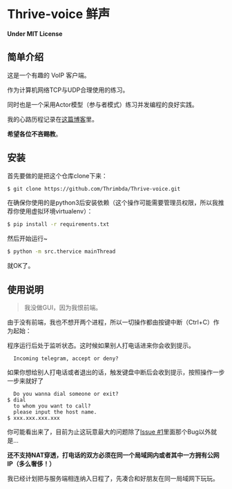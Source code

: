 # Thrive-voice 鲜声

**Under MIT License**

## 简单介绍

这是一个有趣的 VoIP 客户端。

作为计算机网络TCP与UDP合理使用的练习。

同时也是一个采用Actor模型（参与者模式）练习并发编程的良好实践。

我的心路历程记录在[这篇博客](http://blog.thrimbda.com/2017/05/18/%E4%BA%8C%E6%8E%A2%E5%B9%B6%E5%8F%91/)里。

**希望各位不吝赐教**。

## 安装

首先要做的是把这个仓库clone下来：

```bash
$ git clone https://github.com/Thrimbda/Thrive-voice.git
```

在确保你使用的是python3后安装依赖（这个操作可能需要管理员权限，所以我推荐你使用虚拟环境virtualenv）：

```bash
$ pip install -r requirements.txt
```

然后开始运行~

```bash
$ python -m src.thervice mainThread
```

就OK了。

## 使用说明

>  我没做GUI，因为我恨前端。

由于没有前端，我也不想开两个进程，所以一切操作都由按键中断（Ctrl+C）作为起始：

程序运行后处于监听状态。这时候如果别人打电话进来你会收到提示。

```
  Incoming telegram, accept or deny?
```

如果你想给别人打电话或者退出的话，触发键盘中断后会收到提示，按照操作一步一步来就好了

```
  Do you wanna dial someone or exit?
$ dial
  to whom you want to call?
  please input the host name.
$ xxx.xxx.xxx.xxx
```

你可能看出来了，目前为止这玩意最大的问题除了[Issue #1](https://github.com/Thrimbda/Thrive-voice/issues/1)里面那个Bug以外就是...

**还不支持NAT穿透，打电话的双方必须在同一个局域网内或者其中一方拥有公网IP（多么奢侈！）**

我已经计划把与服务端相连纳入日程了，先凑合和好朋友在同一局域网下玩玩。